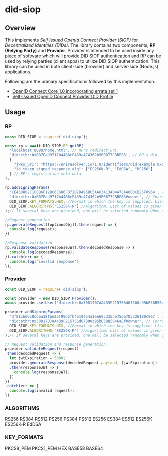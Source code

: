 # did-siop #

## Overview ##
This implements _Self Issued OpenId Connect Provider (SIOP)_ for _Decentralized Identities (DIDs)_. The library contains two components, **RP (Relying Party)** and **Provider**. Provider is intended to be used inside any piece of software which will provide DID SIOP authentication and RP can be used by relying parties (client apps) to utilize DID SIOP authentication. This library can be used in both client-side (browser) and server-side (Node.js) applications.

Following are the primary specifications followed by this implementation.
* [OpenID Connect Core 1.0 incorporating errata set 1](https://openid.net/specs/openid-connect-core-1_0.html#SelfIssued)
* [Self-Issued OpenID Connect Provider DID Profile](https://identity.foundation/did-siop/)

## Usage ##

### RP ###
```js
const DID_SIOP = require('did-siop');

const rp = await DID_SIOP.RP.getRP(
  'localhost:8080/home.html', // RP's redirect_uri
  'did:ethr:0xB07Ead9717b44B6cF439c474362b9B0877CBBF83', // RP's did
  {
    "jwks_uri": "https://uniresolver.io/1.0/identifiers/did:example:0xab;transform-keys=jwks",
    "id_token_signed_response_alg": ["ES256K-R", "EdDSA", "RS256"]
  } // RP's registration meta data
);
			
rp.addSigningParams(
  'CE438802C1F0B6F12BC6E686F372D7D495BC5AA634134B4A7EA4603CB25F0964', // Private key
  'did:ethr:0xB07Ead9717b44B6cF439c474362b9B0877CBBF83#owner', // Corresponding authentication method in RP's did document (to be used as kid value for key)
  DID_SIOP.KEY_FORMATS.HEX, //Format in which the key is supplied. List of values is given below
  DID_SIOP.ALGORITHMS['ES256K-R'] //Algorithm. List of values is given below
);// If several keys are provided, one will be selected randomly when generating the request. To remove a key use rp.removeSigningParams(kid)

//Request generation
rp.generateRequest([optionsObj]).then(request => {
  console.log(request);
})

//Response validation
rp.validateResponse(responseJWT).then(decodedResponse => {
  console.log(decodedResponse);
}).catch(err => {
  console.log('invalid response');
});
```

### Provider ###
```js
const DID_SIOP = require('did-siop');

const provider = new DID_SIOP.Provider();
await provider.setUser('did:ethr:0x30D1707AA439F215756d67300c95bB38B5646aEf');// User's did

provider.addSigningParams(
  '3f81cb66c8cbba18fbe25f99d2fb4e19f54a1ee69c335ce756a705726189c9e7', // User's private key
  'did:ethr:0x30D1707AA439F215756d67300c95bB38B5646aEf#owner', // Corresponding authentication method in user's did document (to be used as kid value for key)
  DID_SIOP.KEY_FORMATS.HEX, //Format in which the key is supplied. List of values is given below
  DID_SIOP.ALGORITHMS['ES256K-R'] //Algorithm. List of values is given below
);// If several keys are provided, one will be selected randomly when generating the request. To remove a key use provider.removeSigningParams(kid)

// Request validation and response generation
provider.validateRequest(request)
.then(decodedRequest => {
  let jwtExpiration = 5000;
  provider.generateResponse(decodedRequest.payload, [jwtExpiration])
  .then(responseJWT => {
    console.log(responseJWT);
  })
})
.catch(err => {
  console.log(invalid request);
})
```

### ALGORITHMS ###
RS256
RS384
RS512
PS256
PS384
PS512
ES256
ES384
ES512
ES256K
ES256K-R
EdDSA

### KEY_FORMATS ###
PKCS8_PEM
PKCS1_PEM
HEX
BASE58
BASE64
